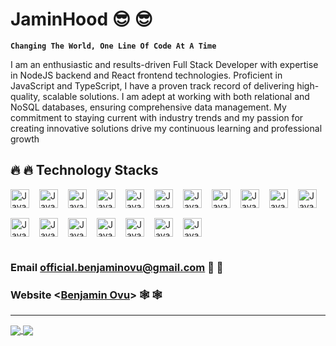 # JaminHood 😎 😎

**`Changing The World, One Line Of Code At A Time`**

I am an enthusiastic and results-driven Full Stack Developer with expertise in NodeJS backend and React frontend technologies. Proficient in JavaScript and TypeScript, I have a proven track record of delivering high-quality, scalable solutions. I am adept at working with both relational and NoSQL databases, ensuring comprehensive data management. My commitment to staying current with industry trends and my passion for creating innovative solutions drive my continuous learning and professional growth

## 🔥 🔥 Technology Stacks

<div style="display: flex;flex-wrap: wrap;gap: 1rem;">
  <img alt="JavaScript" width="30px" src="https://cdn.jsdelivr.net/gh/devicons/devicon@latest/icons/javascript/javascript-original.svg" />
  <img alt="JavaScript" width="30px" src="https://cdn.jsdelivr.net/gh/devicons/devicon@latest/icons/typescript/typescript-original.svg" />
  <img alt="JavaScript" width="30px" src="https://cdn.jsdelivr.net/gh/devicons/devicon@latest/icons/bootstrap/bootstrap-original.svg" />
  <img alt="JavaScript" width="30px" src="https://cdn.jsdelivr.net/gh/devicons/devicon@latest/icons/sass/sass-original.svg" />
  <img alt="JavaScript" width="30px" src="https://cdn.jsdelivr.net/gh/devicons/devicon@latest/icons/react/react-original.svg" />
  <img alt="JavaScript" width="30px" src="https://cdn.jsdelivr.net/gh/devicons/devicon@latest/icons/redux/redux-original.svg" />
  <img alt="JavaScript" width="30px" src="https://cdn.jsdelivr.net/gh/devicons/devicon@latest/icons/nextjs/nextjs-original.svg" />
  <img alt="JavaScript" width="30px" src="https://cdn.jsdelivr.net/gh/devicons/devicon@latest/icons/git/git-original.svg" />
  <img alt="JavaScript" width="30px" src="https://cdn.jsdelivr.net/gh/devicons/devicon@latest/icons/npm/npm-original-wordmark.svg" />
  <img alt="JavaScript" width="30px" src="https://cdn.jsdelivr.net/gh/devicons/devicon@latest/icons/yarn/yarn-original.svg" />
  <img alt="JavaScript" width="30px" src="https://cdn.jsdelivr.net/gh/devicons/devicon@latest/icons/nodejs/nodejs-original.svg" />
  <img alt="JavaScript" width="30px" src="https://cdn.jsdelivr.net/gh/devicons/devicon@latest/icons/express/express-original.svg" />
  <img alt="JavaScript" width="30px" src="https://cdn.jsdelivr.net/gh/devicons/devicon@latest/icons/mongodb/mongodb-original.svg" />
  <img alt="JavaScript" width="30px" src="https://cdn.jsdelivr.net/gh/devicons/devicon@latest/icons/php/php-original.svg" />
  <img alt="JavaScript" width="30px" src="https://cdn.jsdelivr.net/gh/devicons/devicon@latest/icons/mysql/mysql-original.svg" />
  <img alt="JavaScript" width="30px" src="https://cdn.jsdelivr.net/gh/devicons/devicon@latest/icons/appwrite/appwrite-original.svg" />
  <img alt="JavaScript" width="30px" src="https://cdn.jsdelivr.net/gh/devicons/devicon@latest/icons/firebase/firebase-plain.svg" />
  <img alt="JavaScript" width="30px" src="https://cdn.jsdelivr.net/gh/devicons/devicon@latest/icons/wordpress/wordpress-plain.svg" />
</div>

#

### Email <official.benjaminovu@gmail.com> 💼 💼

### Website <[Benjamin Ovu](https://benjamin-ovu.vercel.app/)> 🕸 🕸

---

  <a href="https://github.com/jaminhood">
  <img align="center" src="https://github-readme-stats.vercel.app/api?username=jaminhood&theme=nord&show_icons=true&count_private=true&hide=contribs&line_height=40" />
  </a>
  <a href="https://github.com/jaminhood">
  <img align="center" src="https://github-readme-stats.vercel.app/api/top-langs/?username=jaminhood&theme=nord&langs_count=4&hide=javascript,html,css,erlang" />
  </a>

